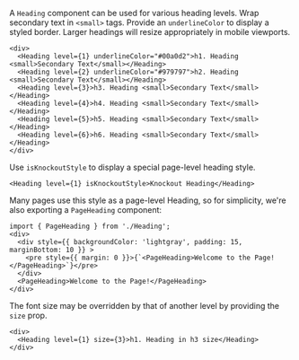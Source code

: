 A `Heading` component can be used for various heading levels. Wrap secondary text in `<small>` tags. Provide an `underlineColor` to display a styled border.
Larger headings will resize appropriately in mobile viewports.

```
<div>
  <Heading level={1} underlineColor="#00a0d2">h1. Heading <small>Secondary Text</small></Heading>
  <Heading level={2} underlineColor="#979797">h2. Heading <small>Secondary Text</small></Heading>
  <Heading level={3}>h3. Heading <small>Secondary Text</small></Heading>
  <Heading level={4}>h4. Heading <small>Secondary Text</small></Heading>
  <Heading level={5}>h5. Heading <small>Secondary Text</small></Heading>
  <Heading level={6}>h6. Heading <small>Secondary Text</small></Heading>
</div>
```

Use `isKnockoutStyle` to display a special page-level heading style.

```
<Heading level={1} isKnockoutStyle>Knockout Heading</Heading>
```

Many pages use this style as a page-level Heading, so for simplicity, we're also
exporting a `PageHeading` component:

```
import { PageHeading } from './Heading';
<div>
  <div style={{ backgroundColor: 'lightgray', padding: 15, marginBottom: 10 }} >
    <pre style={{ margin: 0 }}>{`<PageHeading>Welcome to the Page!</PageHeading>`}</pre>
  </div>
  <PageHeading>Welcome to the Page!</PageHeading>
</div>
```

The font size may be overridden by that of another level by providing the `size` prop.

```
<div>
  <Heading level={1} size={3}>h1. Heading in h3 size</Heading>
</div>
```
